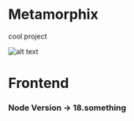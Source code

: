 # Metamorphix
cool project

![alt text](https://github.com/aryanjain28/Metamorphix/blob/ui/auth/frontend/assets/images/dashboard_sample.png?raw=true)

# Frontend
### Node Version -> 18.something
